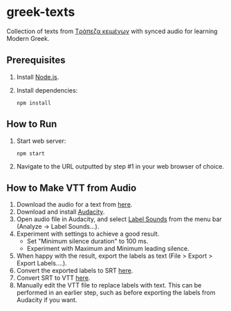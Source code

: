 # greek-texts

Collection of texts from [Tράπεζα κειμένων](https://www.greek-language.gr/certification/dbs/teachers/index.html) with synced audio for learning Modern Greek.

## Prerequisites

1. Install [Node.js](https://nodejs.org/en/).

2. Install dependencies:

       npm install

## How to Run

1. Start web server:

       npm start

2. Navigate to the URL outputted by step #1 in your web browser of choice.

## How to Make VTT from Audio

1. Download the audio for a text from [here](https://drive.google.com/drive/folders/1gxJgzlEunNgol6r6nW2M5GJiXV_RhB4n).
2. Download and install [Audacity](https://www.audacityteam.org/).
3. Open audio file in Audacity, and select [Label Sounds](https://manual.audacityteam.org/man/label_sounds.html) from the menu bar (Analyze -> Label Sounds...).
4. Experiment with settings to achieve a good result.
   * Set "Minimum silence duration" to 100 ms.
   * Experiment with Maximum and Minimum leading silence. 
5. When happy with the result, export the labels as text (File > Export > Export Labels....).
6. Convert the exported labels to SRT [here](http://magcius.github.io/audaciter/).
7. Convert SRT to VTT [here](https://www.happyscribe.com/subtitle-tools/convert-srt-to-vtt).
8. Manually edit the VTT file to replace labels with text. This can be performed in an earlier step, such as before exporting the labels from Audacity if you want.
